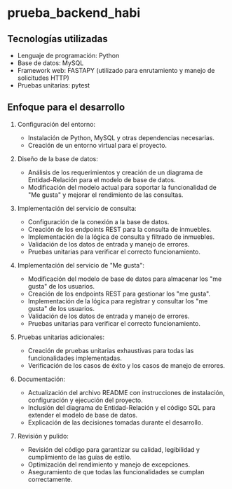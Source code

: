# prueba_backend_habi

## Tecnologías utilizadas
- Lenguaje de programación: Python
- Base de datos: MySQL
- Framework web: FASTAPY (utilizado para enrutamiento y manejo de solicitudes HTTP)
- Pruebas unitarias: pytest

## Enfoque para el desarrollo
1. Configuración del entorno:
   - Instalación de Python, MySQL y otras dependencias necesarias.
   - Creación de un entorno virtual para el proyecto.

2. Diseño de la base de datos:
   - Análisis de los requerimientos y creación de un diagrama de Entidad-Relación para el modelo de base de datos.
   - Modificación del modelo actual para soportar la funcionalidad de "Me gusta" y mejorar el rendimiento de las consultas.

3. Implementación del servicio de consulta:
   - Configuración de la conexión a la base de datos.
   - Creación de los endpoints REST para la consulta de inmuebles.
   - Implementación de la lógica de consulta y filtrado de inmuebles.
   - Validación de los datos de entrada y manejo de errores.
   - Pruebas unitarias para verificar el correcto funcionamiento.

4. Implementación del servicio de "Me gusta":
   - Modificación del modelo de base de datos para almacenar los "me gusta" de los usuarios.
   - Creación de los endpoints REST para gestionar los "me gusta".
   - Implementación de la lógica para registrar y consultar los "me gusta" de los usuarios.
   - Validación de los datos de entrada y manejo de errores.
   - Pruebas unitarias para verificar el correcto funcionamiento.

5. Pruebas unitarias adicionales:
   - Creación de pruebas unitarias exhaustivas para todas las funcionalidades implementadas.
   - Verificación de los casos de éxito y los casos de manejo de errores.

6. Documentación:
   - Actualización del archivo README con instrucciones de instalación, configuración y ejecución del proyecto.
   - Inclusión del diagrama de Entidad-Relación y el código SQL para extender el modelo de base de datos.
   - Explicación de las decisiones tomadas durante el desarrollo.

7. Revisión y pulido:
   - Revisión del código para garantizar su calidad, legibilidad y cumplimiento de las guías de estilo.
   - Optimización del rendimiento y manejo de excepciones.
   - Aseguramiento de que todas las funcionalidades se cumplan correctamente.

